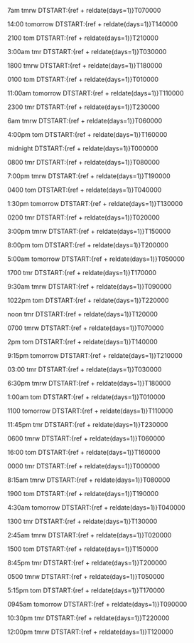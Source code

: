 7am tmrw
DTSTART:{ref + reldate(days=1)}T070000

14:00 tomorrow
DTSTART:{ref + reldate(days=1)}T140000

2100 tom
DTSTART:{ref + reldate(days=1)}T210000

3:00am tmr
DTSTART:{ref + reldate(days=1)}T030000

1800 tmrw
DTSTART:{ref + reldate(days=1)}T180000

0100 tom
DTSTART:{ref + reldate(days=1)}T010000

11:00am tomorrow
DTSTART:{ref + reldate(days=1)}T110000

2300 tmr
DTSTART:{ref + reldate(days=1)}T230000

6am tmrw
DTSTART:{ref + reldate(days=1)}T060000

4:00pm tom
DTSTART:{ref + reldate(days=1)}T160000

midnight
DTSTART:{ref + reldate(days=1)}T000000

0800 tmr
DTSTART:{ref + reldate(days=1)}T080000

7:00pm tmrw
DTSTART:{ref + reldate(days=1)}T190000

0400 tom
DTSTART:{ref + reldate(days=1)}T040000

1:30pm tomorrow
DTSTART:{ref + reldate(days=1)}T130000

0200 tmr
DTSTART:{ref + reldate(days=1)}T020000

3:00pm tmrw
DTSTART:{ref + reldate(days=1)}T150000

8:00pm tom
DTSTART:{ref + reldate(days=1)}T200000

5:00am tomorrow
DTSTART:{ref + reldate(days=1)}T050000

1700 tmr
DTSTART:{ref + reldate(days=1)}T170000

9:30am tmrw
DTSTART:{ref + reldate(days=1)}T090000

1022pm tom
DTSTART:{ref + reldate(days=1)}T220000

noon tmr
DTSTART:{ref + reldate(days=1)}T120000

0700 tmrw
DTSTART:{ref + reldate(days=1)}T070000

2pm tom
DTSTART:{ref + reldate(days=1)}T140000

9:15pm tomorrow
DTSTART:{ref + reldate(days=1)}T210000

03:00 tmr
DTSTART:{ref + reldate(days=1)}T030000

6:30pm tmrw
DTSTART:{ref + reldate(days=1)}T180000

1:00am tom
DTSTART:{ref + reldate(days=1)}T010000

1100 tomorrow
DTSTART:{ref + reldate(days=1)}T110000

11:45pm tmr
DTSTART:{ref + reldate(days=1)}T230000

0600 tmrw
DTSTART:{ref + reldate(days=1)}T060000

16:00 tom
DTSTART:{ref + reldate(days=1)}T160000

0000 tmr
DTSTART:{ref + reldate(days=1)}T000000

8:15am tmrw
DTSTART:{ref + reldate(days=1)}T080000

1900 tom
DTSTART:{ref + reldate(days=1)}T190000

4:30am tomorrow
DTSTART:{ref + reldate(days=1)}T040000

1300 tmr
DTSTART:{ref + reldate(days=1)}T130000

2:45am tmrw
DTSTART:{ref + reldate(days=1)}T020000

1500 tom
DTSTART:{ref + reldate(days=1)}T150000

8:45pm tmr
DTSTART:{ref + reldate(days=1)}T200000

0500 tmrw
DTSTART:{ref + reldate(days=1)}T050000

5:15pm tom
DTSTART:{ref + reldate(days=1)}T170000

0945am tomorrow
DTSTART:{ref + reldate(days=1)}T090000

10:30pm tmr
DTSTART:{ref + reldate(days=1)}T220000

12:00pm tmrw
DTSTART:{ref + reldate(days=1)}T120000